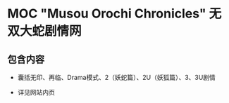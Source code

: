 # MOC "Musou Orochi Chronicles" 无双大蛇剧情网

## 包含内容

- 囊括无印、再临、Drama模式、2（妖蛇篇）、2U（妖狐篇）、3、3U剧情

- 详见网站内页
